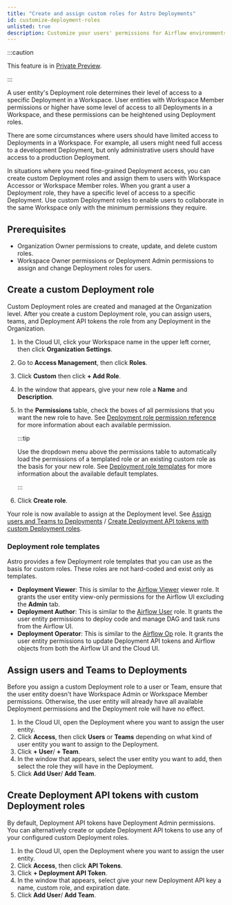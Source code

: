 ```yaml
---
title: "Create and assign custom roles for Astro Deployments"
id: customize-deployment-roles
unlisted: true
description: Customize your users' permissions for Airflow environments on Astro.
---
```


:::caution

This feature is in [Private Preview](feature-previews.md).

:::

A user entity's Deployment role determines their level of access to a specific Deployment in a Workspace. User entities with Workspace Member permissions or higher have some level of access to all Deployments in a Workspace, and these permissions can be heightened using Deployment roles.

There are some circumstances where users should have limited access to Deployments in a Workspace. For example, all users might need full access to a development Deployment, but only administrative users should have access to a production Deployment.

In situations where you need fine-grained Deployment access, you can create custom Deployment roles and assign them to users with Workspace Accessor or Workspace Member roles. When you grant a user a Deployment role, they have a specific level of access to a specific Deployment. Use custom Deployment roles to enable users to collaborate in the same Workspace only with the minimum permissions they require.

## Prerequisites

- Organization Owner permissions to create, update, and delete custom roles.
- Workspace Owner permissions or Deployment Admin permissions to assign and change Deployment roles for users.

## Create a custom Deployment role

Custom Deployment roles are created and managed at the Organization level. After you create a custom Deployment role, you can assign users, teams, and Deployment API tokens the role from any Deployment in the Organization. 

1. In the Cloud UI, click your Workspace name in the upper left corner, then click **Organization Settings**. 
   
2. Go to **Access Management**, then click **Roles**.

3. Click **Custom** then click **+ Add Role**.

4. In the window that appears, give your new role a **Name** and **Description**.

5. In the **Permissions** table, check the boxes of all permissions that you want the new role to have. See [Deployment role permission reference](deployment-role-reference.md) for more information about each available permission. 

    :::tip

    Use the dropdown menu above the permissions table to automatically load the permissions of a templated role or an existing custom role as the basis for your new role. See [Deployment role templates](#deployment-role-templates) for more information about the available default templates.

    :::

6. Click **Create role**.

Your role is now available to assign at the Deployment level. See [Assign users and Teams to Deployments](#assign-users-and-teams-to-deployments) / [Create Deployment API tokens with custom Deployment roles](#create-deployment-api-tokens-with-custom-deployment-roles).

### Deployment role templates

Astro provides a few Deployment role templates that you can use as the basis for custom roles. These roles are not hard-coded and exist only as templates. 

- **Deployment Viewer**: This is similar to the [Airflow Viewer](https://airflow.apache.org/docs/apache-airflow/stable/security/access-control.html#viewer) viewer role. It grants the user entity view-only permissions for the Airflow UI excluding the **Admin** tab.
- **Deployment Author**: This is similar to the [Airflow User](https://airflow.apache.org/docs/apache-airflow/stable/security/access-control.html#user) role. It grants the user entity permissions to deploy code and manage DAG and task runs from the Airflow UI.
- **Deployment Operator**: This is similar to the [Airflow Op](https://airflow.apache.org/docs/apache-airflow/stable/security/access-control.html#op) role. It grants the user entity permissions to update Deployment API tokens and Airflow objects from both the Airflow UI and the Cloud UI.

## Assign users and Teams to Deployments

Before you assign a custom Deployment role to a user or Team, ensure that the user entity doesn't have Workspace Admin or Workspace Member permissions. Otherwise, the user entity will already have all available Deployment permissions and the Deployment role will have no effect.

1. In the Cloud UI, open the Deployment where you want to assign the user entity.
2. Click **Access**, then click **Users** or **Teams** depending on what kind of user entity you want to assign to the Deployment.
3. Click **+ User**/ **+ Team**.
4. In the window that appears, select the user entity you want to add, then select the role they will have in the Deployment.
5. Click **Add User**/ **Add Team**.

## Create Deployment API tokens with custom Deployment roles

By default, Deployment API tokens have Deployment Admin permissions. You can alternatively create or update Deployment API tokens to use any of your configured custom Deployment roles. 

1. In the Cloud UI, open the Deployment where you want to assign the user entity.
2. Click **Access**, then click **API Tokens**.
3. Click **+ Deployment API Token**.
4. In the window that appears, select give your new Deployment API key a name, custom role, and expiration date.
5. Click **Add User**/ **Add Team**.